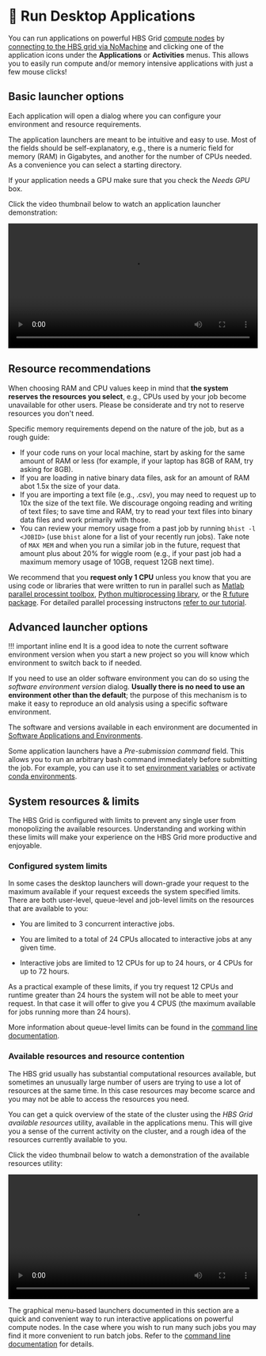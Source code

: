 # 🚀 Run Desktop Applications

You can run applications on powerful HBS Grid 
[compute nodes](commandline.md#compute-cluster-basics) by 
[connecting to the HBS grid via NoMachine](index.md#quick-start) and clicking 
one of the application icons under the **Applications** or **Activities** menus. 
This allows you to easily run compute and/or memory intensive applications with 
just a few mouse clicks!

## Basic launcher options

Each application will open a dialog where you can configure your
environment and resource requirements.

The application launchers are meant to be intuitive and easy to use.
Most of the fields should be self-explanatory, e.g., there is a
numeric field for memory (RAM) in Gigabytes, and another for the
number of CPUs needed. As a convenience you can select a starting
directory.

If your application needs a GPU make sure that you check the *Needs GPU* box.

Click the video thumbnail below to watch an application launcher
demonstration:

<video width="100%" controls>
  <source src="../media/launchers.mp4" type="video/mp4">
Your browser does not support the video tag.
</video>

## Resource recommendations

When choosing RAM and CPU values keep in mind that 
**the system reserves the resources you select**, e.g., CPUs used by your job become unavailable for other users. Please be considerate and try not
to reserve resources you don't need.

Specific memory requirements depend on the nature of the job, but as a rough
guide:
-   If your code runs on your local machine, start by asking for the same amount of RAM or less (for example, if your laptop has 8GB of RAM, try asking for 8GB).
-   If you are loading in native binary data files, ask for an amount of RAM abot 1.5x the size of your data.
-   If you are importing a text file (e.g., .csv), you may need to request up to 10x the size of the text file. We discourage ongoing reading and writing of text files; to save time and RAM, try to read your text files into binary data files and work primarily with those.
-   You can review your memory usage from a past job by running `bhist -l <JOBID>` (use `bhist` alone for a list of your recently run jobs). Take note of `MAX MEM` and when you run a similar job in the future, request that amount plus about 20% for wiggle room (e.g., if your past job had a maximum memory usage of 10GB, request 12GB next time).

We recommend that you **request only 1 CPU** unless you
know that you are using code or libraries that were written to run
in parallel such as 
[Matlab parallel processint toolbox](https://www.mathworks.com/help/parallel-computing/getting-started-with-parallel-computing-toolbox.html),
[Python multiprocessing library](https://docs.python.org/3/library/multiprocessing.html),
or the [R future package](https://future.futureverse.org/). For detailed parallel
processing instructons [refer to our tutorial](tutorials/scaling-work.md).

## Advanced launcher options

!!! important inline end
    It is a good idea to note the current software environment version when you
    start a new project so you will know which environment to switch back
    to if needed.

If you need to use an older software environment you can do so using
the *software environment version* dialog. **Usually there is no need to
use an environment other than the default**; the purpose of this
mechanism is to make it easy to reproduce an old analysis using a
specific software environment. 

The software and versions available in each environment are
documented in [Software Applications and
Environments](environments.md). 

Some application launchers have a *Pre-submission command* <a name="pre-submission-command"></a>field. This
allows you to run an arbitrary bash command immediately before
submitting the job. For example, you can use it to set [environment
variables](https://www.redhat.com/sysadmin/linux-environment-variables)
or activate [conda environments](https://docs.conda.io/en/latest/). 

## System resources & limits

The HBS Grid is configured with limits to prevent any single user from
monopolizing the available resources. Understanding and working within these
limits will make your experience on the HBS Grid more productive and enjoyable.

### Configured system limits

In some cases the desktop launchers will down-grade your request to the
maximum available if your request exceeds the system specified limits.
There are both user-level, queue-level and job-level limits on the resources that are available to you:

-   You are limited to
    3 concurrent interactive jobs.

-   You are limited to a total of
    24 CPUs allocated to interactive jobs at any given time.

-   Interactive jobs are limited to 12 CPUs for up to 24 hours, or 4
    CPUs for up to 72 hours.

As a practical example of these limits, if you try request 12 CPUs and
runtime greater than 24 hours the system will not be able to meet your
request. In that case it will offer to give you 4 CPUS (the maximum
available for jobs running more than 24 hours).

More information about queue-level limits can be found in the [command line
documentation](commandline.md#queue-characteristics).

### Available resources and resource contention

The HBS grid usually has substantial computational resources available,
but sometimes an unusually large number of users are trying to use a lot
of resources at the same time. In this case resources may become scarce
and you may not be able to access the resources you need.

You can get a quick overview of the state of the cluster using the 
*HBS Grid available resources* utility, available in the applications menu.
This will give you a sense of the current activity on the cluster, and a
rough idea of the resources currently available to you.

Click the video thumbnail below to watch a demonstration of the
available resources utility:

<video width="100%" controls>
  <source src="../media/jobfail.mp4" type="video/mp4">
Your browser does not support the video tag.
</video>

The graphical menu-based launchers documented in this section are a
quick and convenient way to run interactive applications on powerful
compute nodes. In the case where you wish to run many such jobs you
may find it more convenient to run batch jobs. Refer to the
[command line documentation](commandline.md) for details.
